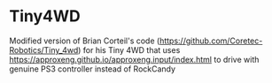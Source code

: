 # Tiny4WD
Modified version of Brian Corteil's code (https://github.com/Coretec-Robotics/Tiny_4wd) for his Tiny 4WD that uses https://approxeng.github.io/approxeng.input/index.html to drive with genuine PS3 controller instead of RockCandy
